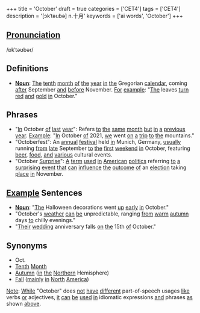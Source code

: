 +++
title = 'October'
draft = true
categories = ['CET4']
tags = ['CET4']
description = '[ɔkˈtəubə] n.十月'
keywords = ['ai words', 'October']
+++

## [Pronunciation](/post/pronunciation/)
/ɒkˈtəʊbər/

## Definitions
- **[Noun](/post/noun/)**: [The](/post/the/) [tenth](/post/tenth/) [month](/post/month/) [of](/post/of/) [the](/post/the/) [year](/post/year/) [in](/post/in/) [the](/post/the/) Gregorian [calendar](/post/calendar/), coming [after](/post/after/) September [and](/post/and/) [before](/post/before/) November. [For](/post/for/) [example](/post/example/): "[The](/post/the/) leaves [turn](/post/turn/) [red](/post/red/) [and](/post/and/) [gold](/post/gold/) [in](/post/in/) October."
  
## Phrases
- "[In](/post/in/) October [of](/post/of/) [last](/post/last/) [year](/post/year/)": Refers [to](/post/to/) [the](/post/the/) [same](/post/same/) [month](/post/month/) [but](/post/but/) [in](/post/in/) [a](/post/a/) [previous](/post/previous/) [year](/post/year/). [Example](/post/example/): "[In](/post/in/) October [of](/post/of/) 2021, [we](/post/we/) went [on](/post/on/) [a](/post/a/) [trip](/post/trip/) [to](/post/to/) [the](/post/the/) mountains."
- "Octoberfest": An [annual](/post/annual/) [festival](/post/festival/) held [in](/post/in/) Munich, Germany, [usually](/post/usually/) running [from](/post/from/) [late](/post/late/) September [to](/post/to/) [the](/post/the/) [first](/post/first/) [weekend](/post/weekend/) [in](/post/in/) October, featuring [beer](/post/beer/), [food](/post/food/), [and](/post/and/) [various](/post/various/) cultural events.
- "October [Surprise](/post/surprise/)": [A](/post/a/) [term](/post/term/) [used](/post/used/) [in](/post/in/) [American](/post/american/) [politics](/post/politics/) referring [to](/post/to/) [a](/post/a/) [surprising](/post/surprising/) [event](/post/event/) [that](/post/that/) [can](/post/can/) [influence](/post/influence/) [the](/post/the/) [outcome](/post/outcome/) [of](/post/of/) an [election](/post/election/) taking [place](/post/place/) [in](/post/in/) November.

## [Example](/post/example/) Sentences
- **[Noun](/post/noun/)**: "[The](/post/the/) Halloween decorations went [up](/post/up/) [early](/post/early/) [in](/post/in/) October."
- "October's [weather](/post/weather/) [can](/post/can/) [be](/post/be/) unpredictable, ranging [from](/post/from/) [warm](/post/warm/) [autumn](/post/autumn/) days [to](/post/to/) chilly evenings."
- "[Their](/post/their/) [wedding](/post/wedding/) anniversary falls [on](/post/on/) [the](/post/the/) 15th [of](/post/of/) October."

## Synonyms
- Oct.
- [Tenth](/post/tenth/) [Month](/post/month/)
- [Autumn](/post/autumn/) ([in](/post/in/) [the](/post/the/) [Northern](/post/northern/) Hemisphere)
- [Fall](/post/fall/) ([mainly](/post/mainly/) [in](/post/in/) [North](/post/north/) [America](/post/america/)) 

[Note](/post/note/): [While](/post/while/) "October" does [not](/post/not/) [have](/post/have/) [different](/post/different/) part-of-speech usages [like](/post/like/) verbs [or](/post/or/) adjectives, [it](/post/it/) [can](/post/can/) [be](/post/be/) [used](/post/used/) [in](/post/in/) idiomatic expressions [and](/post/and/) phrases [as](/post/as/) shown [above](/post/above/).

